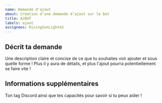 ```yaml
---
name: Demande d'ajout
about: Création d'une demande d'ajout sur le bot
title: AJOUT
labels: ajout
assignees: RisingSunLight42
---
```


## Décrit ta demande

Une description claire et concise de ce que tu souhaites voir ajouter et sous quelle forme ! Plus il y aura de détails, et plus l'ajout pourra potentiellement se faire vite !

## Informations supplémentaires

Ton tag Discord ainsi que tes capacités pour savoir si tu peux aider !
